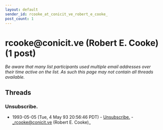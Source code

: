 ```yaml
---
layout: default
sender_id: rcooke_at_conicit_ve_robert_e_cooke_
post_count: 1
---
```


# rcooke<span>@</span>conicit.ve (Robert E. Cooke) (1 post)

_Be aware that many list participants used multiple email addresses over their time active on the list. As such this page may not contain all threads available._

## Threads

### Unsubscribe.
+ 1993-05-05 (Tue, 4 May 93 20:56:46 PDT) - [Unsubscribe.](/archive/1993/05/f38c31b828cdc97c59af3ae10aaf2e8dedecaf228e89f8a3a0a4b160033e42d9) - _rcooke@conicit.ve (Robert E. Cooke)_

